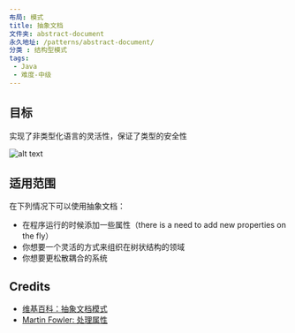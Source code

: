 ```yaml
---
布局: 模式
title: 抽象文档
文件夹: abstract-document
永久地址: /patterns/abstract-document/
分类 : 结构型模式
tags: 
 - Java
 - 难度-中级
---
```


##  目标
实现了非类型化语言的灵活性，保证了类型的安全性

![alt text](./etc/abstract-document.png "抽象文档的特性和域")


## 适用范围
在下列情况下可以使用抽象文档：

* 在程序运行的时候添加一些属性（there is a need to add new properties on the fly）
* 你想要一个灵活的方式来组织在树状结构的领域
* 你想要更松散耦合的系统


## Credits

* [维基百科：抽象文档模式](https://en.wikipedia.org/wiki/Abstract_Document_Pattern)
* [Martin Fowler: 处理属性](http://martinfowler.com/apsupp/properties.pdf)